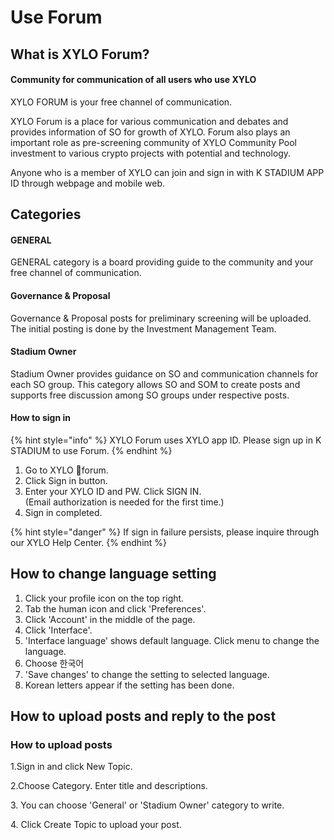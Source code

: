 # Use Forum

## What is XYLO Forum?&#x20;

#### Community for communication of all users who use XYLO&#x20;

XYLO FORUM is your free channel of communication.&#x20;

XYLO Forum is a place for various communication and debates and provides information of SO for growth of XYLO. Forum also plays an important role as pre-screening community of XYLO Community Pool investment to various crypto projects with potential and technology.&#x20;

Anyone who is a member of XYLO can join and sign in with K STADIUM APP ID through webpage and mobile web.

## Categories&#x20;

#### GENERAL&#x20;

GENERAL category is a board providing guide to the community and your free channel of communication.&#x20;

#### Governance & Proposal&#x20;

Governance & Proposal posts for preliminary screening will be uploaded. The initial posting is done by the Investment Management Team.&#x20;

#### Stadium Owner&#x20;

Stadium Owner provides guidance on SO and communication channels for each SO group. This category allows SO and SOM to create posts and supports free discussion among SO groups under respective posts.

#### How to sign in&#x20;

{% hint style="info" %}
XYLO Forum uses XYLO app ID. Please sign up in K STADIUM to use Forum.&#x20;
{% endhint %}

1. Go to XYLO forum.&#x20;
2. Click Sign in button.&#x20;
3. Enter your XYLO ID and PW. Click SIGN IN. \
   (Email authorization is needed for the first time.)&#x20;
4. Sign in completed.&#x20;

{% hint style="danger" %}
If sign in failure persists, please inquire through our XYLO Help Center.
{% endhint %}



## How to change language setting

1. Click your profile icon on the top right.
2. Tab the human icon and click 'Preferences'.
3. Click 'Account' in the middle of the page.
4. Click 'Interface'.
5. 'Interface language' shows default language. Click menu to change the language.
6. Choose 한국어
7. 'Save changes' to change the setting to selected language.
8. Korean letters appear if the setting has been done.

## How to upload posts and reply to the post

### How to upload posts&#x20;

1.Sign in and click New Topic.&#x20;

2.Choose Category. Enter title and descriptions.&#x20;

3\. You can choose 'General' or 'Stadium Owner' category to write.&#x20;

4\. Click Create Topic to upload your post.

